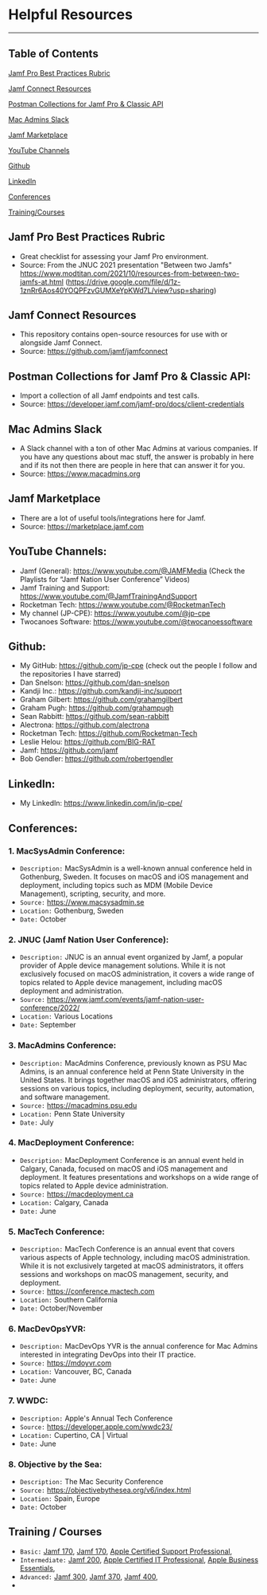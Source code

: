 # Helpful Resources
-----

## Table of Contents
[Jamf Pro Best Practices Rubric](https://github.com/jp-cpe/macOS-cpe-resources/blob/main/Resources.md#jamf-pro-best-practices-rubric)

[Jamf Connect Resources](https://github.com/jp-cpe/macOS-cpe-resources/blob/main/Resources.md#jamf-connect-resources)

[Postman Collections for Jamf Pro & Classic API](https://github.com/jp-cpe/macOS-cpe-resources/blob/main/Resources.md#postman-collections-for-jamf-pro--classic-api)

[Mac Admins Slack](https://github.com/jp-cpe/macOS-cpe-resources/blob/main/Resources.md#mac-admins-slack)

[Jamf Marketplace](https://github.com/jp-cpe/macOS-cpe-resources/blob/main/Resources.md#jamf-marketplace)

[YouTube Channels](https://github.com/jp-cpe/macOS-cpe-resources/blob/main/Resources.md#youtube-channels)

[Github](https://github.com/jp-cpe/macOS-cpe-resources/blob/main/Resources.md#github)

[LinkedIn](https://github.com/jp-cpe/macOS-cpe-resources/blob/main/Resources.md#linkedin)

[Conferences](https://github.com/jp-cpe/macOS-cpe-resources/blob/main/Resources.md#conferences)

[Training/Courses](https://github.com/jp-cpe/macOS-cpe-resources/blob/main/Resources.md#training--courses)



## Jamf Pro Best Practices Rubric
  - Great checklist for assessing your Jamf Pro environment. 
  - Source: From the JNUC 2021 presentation "Between two Jamfs" https://www.modtitan.com/2021/10/resources-from-between-two-jamfs-at.html (https://drive.google.com/file/d/1z-1znRr6Aos40YOQPFzvGUMXeYpKWd7L/view?usp=sharing)

## Jamf Connect Resources
  - This repository contains open-source resources for use with or alongside Jamf Connect.
  - Source: https://github.com/jamf/jamfconnect

## Postman Collections for Jamf Pro & Classic API:
  - Import a collection of all Jamf endpoints and test calls.
  - Source: https://developer.jamf.com/jamf-pro/docs/client-credentials

## Mac Admins Slack
  - A Slack channel with a ton of other Mac Admins at various companies. If you have any questions about mac stuff, the answer is probably in here and if its not then there are people in here that can answer it for you.
  - Source: https://www.macadmins.org

## Jamf Marketplace
  - There are a lot of useful tools/integrations here for Jamf.
  - Source: https://marketplace.jamf.com

## YouTube Channels:
  - Jamf (General): https://www.youtube.com/@JAMFMedia (Check the Playlists for “Jamf Nation User Conference” Videos)
  - Jamf Training and Support: https://www.youtube.com/@JamfTrainingAndSupport
  - Rocketman Tech: https://www.youtube.com/@RocketmanTech
  - My channel (JP-CPE): https://www.youtube.com/@jp-cpe
  - Twocanoes Software: https://www.youtube.com/@twocanoessoftware

## Github:
  - My GitHub: https://github.com/jp-cpe (check out the people I follow and the repositories I have starred)
  - Dan Snelson: https://github.com/dan-snelson
  - Kandji Inc.: https://github.com/kandji-inc/support
  - Graham Gilbert: https://github.com/grahamgilbert
  - Graham Pugh: https://github.com/grahampugh
  - Sean Rabbitt: https://github.com/sean-rabbitt
  - Alectrona: https://github.com/alectrona
  - Rocketman Tech: https://github.com/Rocketman-Tech
  - Leslie Helou: https://github.com/BIG-RAT
  - Jamf: https://github.com/jamf
  - Bob Gendler: https://github.com/robertgendler

## LinkedIn:
  - My LinkedIn: https://www.linkedin.com/in/jp-cpe/

## Conferences:
### 1. MacSysAdmin Conference: 
- `Description:` MacSysAdmin is a well-known annual conference held in Gothenburg, Sweden. It focuses on macOS and iOS management and deployment, including topics such as MDM (Mobile Device Management), scripting, security, and more.
- `Source:` https://www.macsysadmin.se
- `Location:` Gothenburg, Sweden
- `Date:` October

### 2. JNUC (Jamf Nation User Conference): 
- `Description:` JNUC is an annual event organized by Jamf, a popular provider of Apple device management solutions. While it is not exclusively focused on macOS administration, it covers a wide range of topics related to Apple device management, including macOS deployment and administration.
- `Source:` https://www.jamf.com/events/jamf-nation-user-conference/2022/
- `Location:` Various Locations
- `Date:` September

### 3. MacAdmins Conference: 
- `Description:` MacAdmins Conference, previously known as PSU Mac Admins, is an annual conference held at Penn State University in the United States. It brings together macOS and iOS administrators, offering sessions on various topics, including deployment, security, automation, and software management.
- `Source:` https://macadmins.psu.edu
- `Location:` Penn State University
- `Date:` July

### 4. MacDeployment Conference: 
- `Description:` MacDeployment Conference is an annual event held in Calgary, Canada, focused on macOS and iOS management and deployment. It features presentations and workshops on a wide range of topics related to Apple device administration.
- `Source:` https://macdeployment.ca
- `Location:` Calgary, Canada
- `Date:` June

### 5. MacTech Conference: 
- `Description:` MacTech Conference is an annual event that covers various aspects of Apple technology, including macOS administration. While it is not exclusively targeted at macOS administrators, it offers sessions and workshops on macOS management, security, and deployment.
- `Source:` https://conference.mactech.com
- `Location:` Southern California
- `Date:` October/November

### 6. MacDevOpsYVR:
- `Description:` MacDevOps YVR is the annual conference for Mac Admins interested in integrating DevOps into their IT practice.
- `Source:` https://mdoyvr.com
- `Location:` Vancouver, BC, Canada
- `Date:` June

### 7. WWDC:
- `Description:` Apple's Annual Tech Conference
- `Source:` https://developer.apple.com/wwdc23/
- `Location:` Cupertino, CA | Virtual
- `Date:` June

### 8. Objective by the Sea:
- `Description:` The Mac Security Conference
- `Source:` https://objectivebythesea.org/v6/index.html
- `Location:` Spain, Europe
- `Date:` October

## Training / Courses
- `Basic:` [Jamf 170](https://learn.jamf.com/bundle/jamf-100-course-current/page/Welcome.html), [Jamf 170](https://learn.jamf.com/bundle/jamf-170-course-current/page/Welcome.html), [Apple Certified Support Professional](https://it-training.apple.com/tutorials/apt-support),
- `Intermediate:` [Jamf 200](https://www.jamf.com/training/online-training/remote-200/), [Apple Certified IT Professional](https://it-training.apple.com/tutorials/apt-deployment), [Apple Business Essentials](https://training.apple.com/it),
- `Advanced:` [Jamf 300](https://www.jamf.com/training/online-training/remote-300/), [Jamf 370](https://www.jamf.com/training/online-training/remote-370/), [Jamf 400](https://www.jamf.com/training/online-training/remote-400/),
- 

